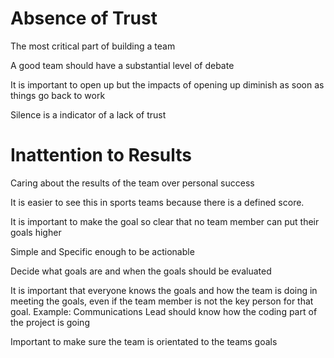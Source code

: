 # Absence of Trust
The most critical part of building a team

A good team should have a substantial level of debate

It is important to open up but the impacts of opening up diminish as soon as things go back to work

Silence is a indicator of a lack of trust

# Inattention to Results
Caring about the results of the team over personal success

It is easier to see this in sports teams because there is a defined score. 

It is important to make the goal so clear that no team member can put their goals higher

Simple and Specific enough to be actionable 

Decide what goals are and when the goals should be evaluated 

It is important that everyone knows the goals and how the team is doing in meeting the goals, even if the team member is not the key person for that goal. Example: Communications Lead should know how the coding part of the project is going

Important to make sure the team is orientated to the teams goals 


